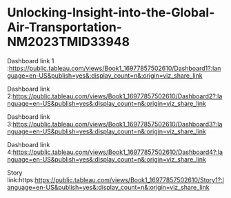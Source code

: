    # Unlocking-Insight-into-the-Global-Air-Transportation-NM2023TMID33948

Dashboard link 1 :https://public.tableau.com/views/Book1_16977857502610/Dashboard1?:language=en-US&publish=yes&:display_count=n&:origin=viz_share_link

Dashboard link 2:https://public.tableau.com/views/Book1_16977857502610/Dashboard2?:language=en-US&publish=yes&:display_count=n&:origin=viz_share_link

Dashboard link 3:https://public.tableau.com/views/Book1_16977857502610/Dashboard3?:language=en-US&publish=yes&:display_count=n&:origin=viz_share_link

Dashboard link 4:https://public.tableau.com/views/Book1_16977857502610/Dashboard4?:language=en-US&publish=yes&:display_count=n&:origin=viz_share_link


Story link:https:https://public.tableau.com/views/Book1_16977857502610/Story1?:language=en-US&publish=yes&:display_count=n&:origin=viz_share_link
